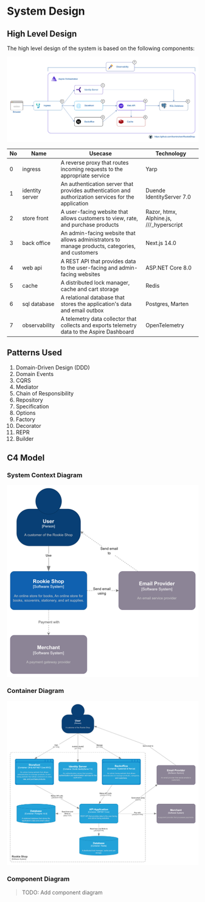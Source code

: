 # System Design

## High Level Design

The high level design of the system is based on the following components:

![Architecture Diagram](/assets/image/architecture.png)

| No  | Name            | Usecase                                                                                              | Technology                                |
| --- | --------------- | ---------------------------------------------------------------------------------------------------- | ----------------------------------------- |
| 0   | ingress         | A reverse proxy that routes incoming requests to the appropriate service                             | Yarp                                      |
| 1   | identity server | An authentication server that provides authentication and authorization services for the application | Duende IdentityServer 7.0                 |
| 2   | store front     | A user-facing website that allows customers to view, rate, and purchase products                     | Razor, htmx, Alphine.js, ///\_hyperscript |
| 3   | back office     | An admin-facing website that allows administrators to manage products, categories, and customers     | Next.js 14.0                              |
| 4   | web api         | A REST API that provides data to the user-facing and admin-facing websites                           | ASP.NET Core 8.0                          |
| 5   | cache           | A distributed lock manager, cache and cart storage                                                   | Redis                                     |
| 6   | sql database    | A relational database that stores the application's data and email outbox                            | Postgres, Marten                          |
| 7   | observability   | A telemetry data collector that collects and exports telemetry data to the Aspire Dashboard          | OpenTelemetry                             |

## Patterns Used

1. Domain-Driven Design (DDD)
2. Domain Events
3. CQRS
4. Mediator
5. Chain of Responsibility
6. Repository
7. Specification
8. Options
9. Factory
10. Decorator
11. REPR
12. Builder

## C4 Model

### System Context Diagram

![System Context Diagram](/assets/image/context.png)

### Container Diagram

![Container Diagram](/assets/image/container.png)

### Component Diagram

> TODO: Add component diagram
